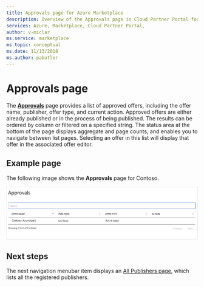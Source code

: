 ```yaml
---
title: Approvals page for Azure Marketplace 
description: Overview of the Approvals page in Cloud Partner Portal for Azure Marketplace.
services: Azure, Marketplace, Cloud Partner Portal, 
author: v-miclar
ms.service: marketplace
ms.topic: conceptual
ms.date: 11/13/2018
ms.author: pabutler
---
```


# Approvals page

The [**Approvals**](https://cloudpartner.azure.com/#approvals) page provides a list of approved offers, including the offer name, publisher, offer type, and current action.  Approved offers are either already published or in the process of being published.  The results can be ordered by column or filtered on a specified string.  The status area at the bottom of the page displays aggregate and page counts, and enables you to navigate between list pages.  Selecting an offer in this list will display that offer in the associated offer editor. 


## Example page

The following image shows the **Approvals** page for Contoso.

![Approved offers page](./media/approvals-page1.png)


## Next steps

The next navigation menubar item displays an [All Publishers page](./cpp-all-publishers-page.md), which lists all the registered publishers.

